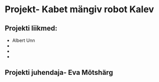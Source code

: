 # Projekt- Kabet mängiv robot Kalev
## Projekti liikmed:
* Albert Unn
* 
*
*

## Projekti juhendaja- Eva Mõtshärg